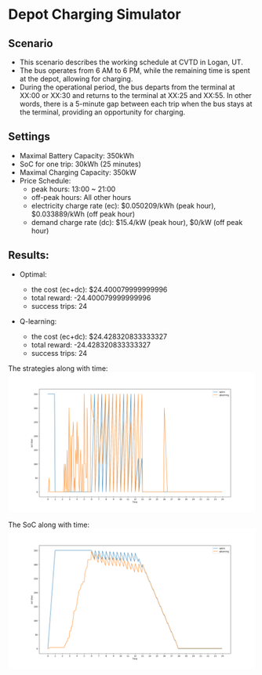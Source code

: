 # Depot Charging Simulator

## Scenario
+ This scenario describes the working schedule at CVTD in Logan, UT.
+ The bus operates from 6 AM to 6 PM, while the remaining time is spent at the depot, allowing for charging.
+ During the operational period, the bus departs from the terminal at XX:00 or XX:30 and returns to the terminal at XX:25 and XX:55. In other words, there is a 5-minute gap between each trip when the bus stays at the terminal, providing an opportunity for charging.

## Settings
+ Maximal Battery Capacity: 350kWh
+ SoC for one trip: 30kWh (25 minutes)
+ Maximal Charging Capacity: 350kW
+ Price Schedule:
    + peak hours: 13:00 ~ 21:00
    + off-peak hours: All other hours
    + electricity charge rate (ec): $0.050209/kWh (peak hour), $0.033889/kWh (off peak hour)
    + demand charge rate (dc): $15.4/kW (peak hour), $0/kW (off peak hour)

## Results:
+ Optimal:
  + the cost (ec+dc): $24.400079999999996
  + total reward: -24.400079999999996
  + success trips: 24

+ Q-learning:
  + the cost (ec+dc): $24.428320833333327
  + total reward: -24.428320833333327
  + success trips: 24

The strategies along with time:
![Strategy along with time](imgs/act.png)

The SoC along with time:
![SoC along with time](imgs/soc.png)



